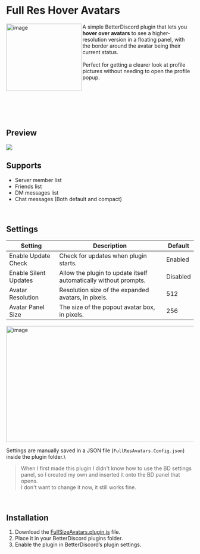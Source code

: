 # Full Res Hover Avatars 
<img align="left" width="202" height="181" alt="image" src="https://user-images.githubusercontent.com/43224790/190882375-d12af1b8-637f-4d15-a2bd-79e7d2a63d53.png" />
A simple BetterDiscord plugin that lets you <b>hover over avatars</b> to see a higher-resolution version in a floating panel, with the border around the avatar being their current status. <br><br>Perfect for getting a clearer look at profile pictures without needing to open the profile popup.

<br><br><br>
<br><br>

## Preview

<img src="https://user-images.githubusercontent.com/43224790/193963127-166ce3ca-d411-4cea-aeb6-208affc993e4.gif">

<br>

## Supports
- Server member list
- Friends list
- DM messages list
- Chat messages (Both default and compact)

<br>

## Settings

| Setting               | Description                                                                | Default   |
|-----------------------|----------------------------------------------------------------------------|-----------|
| Enable Update Check   | Check for updates when plugin starts.                                      | Enabled   |
| Enable Silent Updates | Allow the plugin to update itself automatically without prompts.           | Disabled  |
| Avatar Resolution     | Resolution size of the expanded avatars, in pixels.                        | 512       |
| Avatar Panel Size     | The size of the popout avatar box, in pixels.                              | 256       |

<img width="537" height="312" alt="image" src="https://github.com/user-attachments/assets/a4596bce-5def-4e83-9c0c-28d213926d00" />

Settings are manually saved in a JSON file (`FullResAvatars.Config.json`) inside the plugin folder.\
> When I first made this plugin I didn't know how to use the BD settings panel, so I created my own and inserted it onto the BD panel that opens.\
> I don't want to change it now, it still works fine.

<br>

## Installation
1. Download the [FullSizeAvatars.plugin.js](https://raw.githubusercontent.com/GentlePuppet/BetterDiscordPlugins/main/FullResAvatarHover/FullSizeAvatars.plugin.js) file.
2. Place it in your BetterDiscord plugins folder.
3. Enable the plugin in BetterDiscord’s plugin settings.
